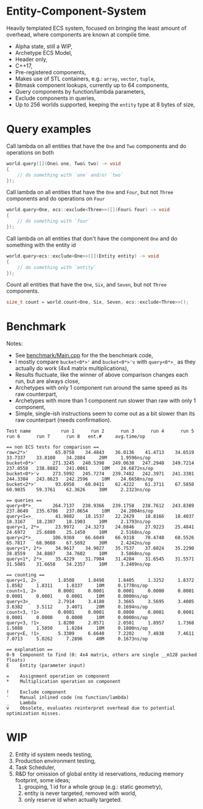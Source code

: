 # Entity-Component-System

Heavily templated ECS system, focused on bringing the least amount of overhead, where components are known at compile time.

* Alpha state, still a WIP,
* Archetype ECS Model,
* Header only,
* C++17,
* Pre-registered components,
* Makes use of STL containers, e.g.: `array`, `vector`, `tuple`,
* Bitmask component lookups, currently up to 64 components,
* Query components by function/lambda parameters,
* Exclude components in queries,
* Up to 256 worlds supported, keeping the `entity` type at 8 bytes of size,


# Query examples

Call lambda on all entities that have the `One` and `Two` components and do operations on both
```cpp
world.query([](One& one, Two& two) -> void
{
	// do something with `one` and/or `two`
});
```

Call lambda on all entities that have the `One` and `Four`, but not `Three` components and do operations on `Four`
```cpp
world.query<One, ecs::exclude<Three>>([](Four& four) -> void
{
	// do something with `four`
});
```

Call lambda on all entities that don't have the component `One` and do something with the entity id
```cpp
world.query<ecs::exclude<One>>([](Entity entity) -> void
{
	// do something with `entity`
});
```

Count all entities that have the `One`, `Six`, and `Seven`, but not `Three` components.
```cpp
size_t count = world.count<One, Six, Seven, ecs::exclude<Three>>();
```

# Benchmark

Notes:
* See [benchmark/Main.cpp](https://github.com/Fortahr/ecs/blob/main/benchmark/Main.cpp) for the the benchmark code,
* I mostly compare `bucket<0*>'` and `bucket<0*>'v` with `query<0*>_` as they actually do work (4x4 matrix multiplications),
* Results fluctuate, like the winner of above comparison changes each run, but are always close,
* Archetypes with only 1 component run around the same speed as its raw counterpart,
* Archetypes with more than 1 component run slower than raw with only 1 component,
* Simple, single-ish instructions seem to come out as a bit slower than its raw counterpart (needs confirmation).

```
Test name           run 1      run 2      run 3      run 4      run 5      run 6      run 7      run 8   ent.#     avg.time/op

== non ECS tests for comparison ==
raw<2*>'          65.0758    34.4843    36.0136    41.4713    34.6519    33.7337    33.8108    34.2884     20M     1.9596ns/op
bucket<0*>'      271.3245   240.5398   249.0630   247.2940   249.7214   237.0558   238.8882   241.0861     10M    24.6872ns/op
bucket<0*>'v     273.5992   245.7274   239.7482   242.3971   241.3381   244.3304   243.8623   242.2596     10M    24.6658ns/op
bucket<2*>'       93.6958    68.0411    62.4222    61.3711    67.5850    60.9035    59.3761    62.3626     30M     2.2323ns/op

== queries ==
query<0*>_       264.7137   238.9366   239.1758   238.7612   243.8389   237.8649   235.6786   237.0654     10M    24.2004ns/op
query<1=>_        41.9882    18.1537    22.2429    18.8166    18.4037    18.3167    18.2307    18.1903     10M     2.1793ns/op
query<1, 2*>_     23.9972    24.3273    24.0846    27.9223    25.4841    24.6972    25.6880    25.1450     10M     2.5168ns/op
query<2*>_       106.9369    66.6049    66.9318    70.4740    68.5526    65.7817    68.9608    67.5692     30M     2.4242ns/op
query<1*, 2*>     34.9617    34.9027    35.7537    37.6024    35.2290    38.8559    34.8807    34.7602     10M     3.5868ns/op
query<1*, 2*>_    35.4229    31.7984    31.4284    31.6545    31.5571    31.5085    31.6658    34.2357     10M     3.2409ns/op

== counting ==
query<1, 2>_       1.8508     1.8498     1.8405     1.3252     1.8372     1.8582     1.8311     1.8337     10M     0.1778ns/op
count<1, 2>        0.0001     0.0001     0.0001     0.0000     0.0001     0.0001     0.0001     0.0001     10M     0.0000ns/op
query<3>_          2.7914     3.4180     3.3665     3.5695     3.4005     3.6382     3.5112     3.4071     20M     0.1694ns/op
count<3, !1>       0.0001     0.0001     0.0000     0.0001     0.0001     0.0001     0.0000     0.0000     10M     0.0000ns/op
query<3, !1>_      1.8200     2.0571     2.0501     1.8957     1.7368     1.5088     1.5050     1.8284     10M     0.1800ns/op
query<E, !1>_      5.3309     6.6640     7.2202     7.4838     7.4611     7.0713     5.0262     7.2896     40M     0.1673ns/op

== explanation ==
0-9  Component to find (0: 4x4 matrix, others are single __m128 packed floats)
E    Entity (parameter input)

=    Assignment operation on component
*    Multiplication operation on component

!    Exclude component
'    Manual inlined code (no function/lambda)
_    Lambda
v    Obsolete, evaluates reinterpret overhead due to potential optimization misses.
```

# WIP

2. Entity id system needs testing,
3. Production environment testing,
4. Task Scheduler,
4. R&D for omission of global entity id reservations, reducing memory footprint, some ideas;
	1. grouping, 1 id for a whole group (e.g.: static geometry),
	2. entity is never targeted, removed with world,
	3. only reserve id when actually targeted.
